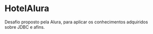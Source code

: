 # HotelAlura

Desafio proposto pela Alura, para aplicar os conhecimentos adquiridos sobre JDBC e afins.
